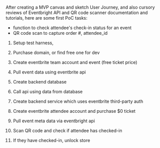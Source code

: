 After creating a MVP canvas and sketch User Journey, and also cursory reviews of Eventbright API and QR code scanner documentation and tutorials, here are some first PoC tasks:

* function to check attendee's check-in status for an event
* QR code scan to capture order #, attendee_id

1. Setup test harness,

1. Purchase domain, or find free one for dev
2. Create eventbrite team account and event (free ticket price)
3. Pull event data using eventbrite api

1. Create backend database
2. Call api using data from database

1. Create backend service which uses eventbrite third-party auth

1. Create eventbrite attendee account and purchase $0 ticket
2. Pull event meta data via eventbright api

1. Scan QR code and check if attendee has checked-in
2. If they have checked-in, unlock store